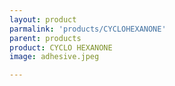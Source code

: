 ```yaml
---
layout: product
parmalink: 'products/CYCLOHEXANONE'
parent: products
product: CYCLO HEXANONE 
image: adhesive.jpeg

---
```

